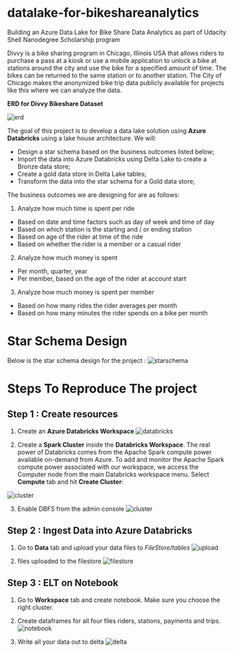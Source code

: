 # datalake-for-bikeshareanalytics
Building an Azure Data Lake for Bike Share Data Analytics as part of Udacity Shell Nanodegree Scholarship program

Divvy is a bike sharing program in Chicago, Illinois USA that allows riders to purchase a pass at a kiosk or use a mobile application to unlock a bike at stations around the city and use the bike for a specified amount of time. The bikes can be returned to the same station or to another station. The City of Chicago makes the anonymized bike trip data publicly available for projects like this where we can analyze the data.

**ERD for Divvy Bikeshare Dataset**

![erd](images/schema.jpeg)

The goal of this project is to develop a data lake solution using **Azure Databricks** using a lake house architecture. We will:

- Design a star schema based on the business outcomes listed below;
- Import the data into Azure Databricks using Delta Lake to create a Bronze data store;
- Create a gold data store in Delta Lake tables;
- Transform the data into the star schema for a Gold data store;

The business outcomes we are designing for are as follows:
1. Analyze how much time is spent per ride
- Based on date and time factors such as day of week and time of day
- Based on which station is the starting and / or ending station
- Based on age of the rider at time of the ride
- Based on whether the rider is a member or a casual rider
2. Analyze how much money is spent
- Per month, quarter, year
- Per member, based on the age of the rider at account start
3. Analyze how much money is spent per member
- Based on how many rides the rider averages per month
- Based on how many minutes the rider spends on a bike per month

# Star Schema Design

Below is the star schema design for the project :
![starschema](images/starschema.PNG)

# Steps To Reproduce The project

## Step 1 : Create resources

1. Create an **Azure Databricks Workspace**
![databricks](images/databricksws.PNG)

2. Create a **Spark Cluster** inside the **Databricks Workspace**.
The real power of Databricks comes from the Apache Spark compute power available on-demand from Azure.
To add and monitor the Apache Spark compute power associated with our workspace, we access the Computer node from the main Databricks workspace menu. Select **Compute** tab and hit  **Create Cluster**:

![cluster](images/cluster.PNG)

3. Enable DBFS from the admin console
![cluster](images/dbfs.PNG)

## Step 2 : Ingest Data into Azure Databricks

1. Go to **Data** tab and upload your data files to *FileStore/tables*
![upload](images/upload.PNG)

2. files uploaded to the filestore
![filestore](images/filestore.PNG)

## Step 3 : ELT on Notebook

1. Go to **Workspace** tab and create notebook. Make sure you choose the right cluster.

2. Create dataframes for all four files riders, stations, payments and trips.
![notebook](images/extractnotebook.PNG)

3. Write all your data out to delta
![delta](images/delta.PNG)
